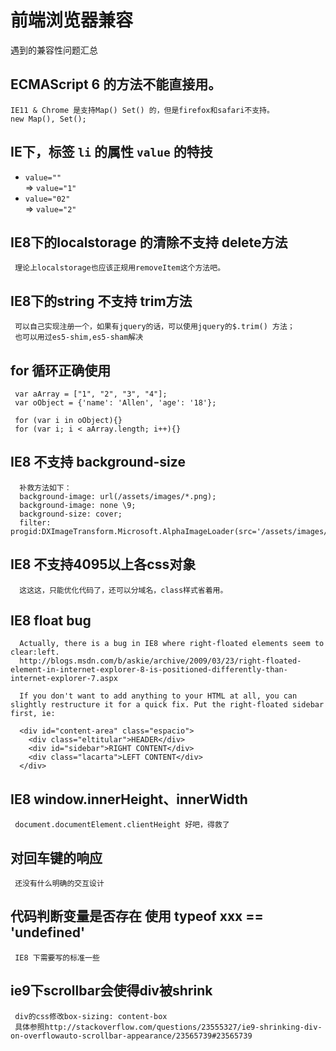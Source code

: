 # 前端浏览器兼容
遇到的兼容性问题汇总
## ECMAScript 6 的方法不能直接用。
```
IE11 & Chrome 是支持Map() Set() 的，但是firefox和safari不支持。
new Map(), Set();
```

## IE下，标签 ` li ` 的属性 ` value ` 的特技

* ` value="" `  
	 => ` value="1" `
* ` value="02" `  
	 => ` value="2" `

## IE8下的localstorage 的清除不支持 delete方法
```
 理论上localstorage也应该正规用removeItem这个方法吧。
```

## IE8下的string 不支持 trim方法
```
 可以自己实现注册一个，如果有jquery的话，可以使用jquery的$.trim() 方法；
 也可以用过es5-shim,es5-sham解决
```

## for 循环正确使用
```
 var aArray = ["1", "2", "3", "4"];
 var oObject = {'name': 'Allen', 'age': '18'};
 
 for (var i in oObject){}
 for (var i; i < aArray.length; i++){}
```

## IE8 不支持 background-size
```
  补救方法如下： 
  background-image: url(/assets/images/*.png);
  background-image: none \9;
  background-size: cover;
  filter: progid:DXImageTransform.Microsoft.AlphaImageLoader(src='/assets/images/*.png',sizingMethod='scale');
```

## IE8 不支持4095以上各css对象
```
  这这这，只能优化代码了，还可以分域名，class样式省着用。
```

## IE8 float bug
```
  Actually, there is a bug in IE8 where right-floated elements seem to clear:left.
  http://blogs.msdn.com/b/askie/archive/2009/03/23/right-floated-element-in-internet-explorer-8-is-positioned-differently-than-internet-explorer-7.aspx

  If you don't want to add anything to your HTML at all, you can slightly restructure it for a quick fix. Put the right-floated sidebar first, ie:

  <div id="content-area" class="espacio">
    <div class="eltitular">HEADER</div>
    <div id="sidebar">RIGHT CONTENT</div>
    <div class="lacarta">LEFT CONTENT</div>
  </div>
```

## IE8 window.innerHeight、innerWidth
```
 document.documentElement.clientHeight 好吧，得救了
```

## 对回车键的响应  
```
 还没有什么明确的交互设计
```

## 代码判断变量是否存在 使用 typeof xxx == 'undefined'  
```
 IE8 下需要写的标准一些
```
## ie9下scrollbar会使得div被shrink
```
 div的css修改box-sizing: content-box
 具体参照http://stackoverflow.com/questions/23555327/ie9-shrinking-div-on-overflowauto-scrollbar-appearance/23565739#23565739
```

